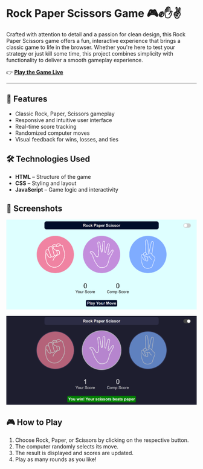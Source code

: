 # Rock Paper Scissors Game 🎮✊✋✌️

Crafted with attention to detail and a passion for clean design, this Rock Paper Scissors game offers a fun, interactive experience that brings a classic game to life in the browser. Whether you're here to test your strategy or just kill some time, this project combines simplicity with functionality to deliver a smooth gameplay experience.

👉 **[Play the Game Live](https://Vivek-1499.github.io/RockPaperScissorGame)**

---

## 🚀 Features

- Classic Rock, Paper, Scissors gameplay
- Responsive and intuitive user interface
- Real-time score tracking
- Randomized computer moves
- Visual feedback for wins, losses, and ties

## 🛠️ Technologies Used

- **HTML** – Structure of the game
- **CSS** – Styling and layout
- **JavaScript** – Game logic and interactivity

## 📸 Screenshots

![Light Mode](images/lightimage.png)


![Dark Mode](images/darkimage.png)

## 🎮 How to Play

1. Choose Rock, Paper, or Scissors by clicking on the respective button.
2. The computer randomly selects its move.
3. The result is displayed and scores are updated.
4. Play as many rounds as you like!
